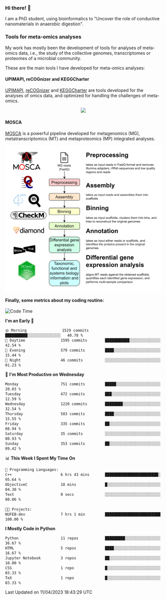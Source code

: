 ### Hi there! 👋

I am a PhD student, using bioinformatics to "Uncover the role of conductive nanomaterials in anaerobic digestion".

### Tools for meta-omics analyses

My work has mostly been the development of tools for analyses of meta-omics data, i.e., the study of the collective genomes, transcriptomes or proteomes of a microbial community.

These are the main tools I have developed for meta-omics analyses:

#### UPIMAPI, reCOGnizer and KEGGCharter

[UPIMAPI](https://github.com/iquasere/UPIMAPI), [reCOGnizer](https://github.com/iquasere/reCOGnizer) and [KEGGCharter](https://github.com/iquasere/KEGGCharter) are tools developed for the analyses of omics data, and optimized for handling the challenges of meta-omics.

<p align="center">
    <img src="assets/annotation_paper.png">
</p>

#### MOSCA

[MOSCA](https://github.com/iquasere/MOSCA) is a powerful pipeline developed for metagenomics (MG), metatranscriptomics (MT) and metaproteomics (MP) integrated analyses.

<p align="center">
    <img src="assets/mosca_workflow.png" align="center" width="700">
</p>


#### Finally, some metrics about my coding routine:

<!--START_SECTION:waka-->
![Code Time](http://img.shields.io/badge/Code%20Time-547%20hrs%2057%20mins-blue)

**I'm an Early 🐤** 

```text
🌞 Morning                1529 commits        ██████████░░░░░░░░░░░░░░░   40.78 % 
🌆 Daytime                1595 commits        ███████████░░░░░░░░░░░░░░   42.54 % 
🌃 Evening                579 commits         ████░░░░░░░░░░░░░░░░░░░░░   15.44 % 
🌙 Night                  46 commits          ░░░░░░░░░░░░░░░░░░░░░░░░░   01.23 % 
```
📅 **I'm Most Productive on Wednesday** 

```text
Monday                   751 commits         █████░░░░░░░░░░░░░░░░░░░░   20.03 % 
Tuesday                  472 commits         ███░░░░░░░░░░░░░░░░░░░░░░   12.59 % 
Wednesday                1220 commits        ████████░░░░░░░░░░░░░░░░░   32.54 % 
Thursday                 583 commits         ████░░░░░░░░░░░░░░░░░░░░░   15.55 % 
Friday                   335 commits         ██░░░░░░░░░░░░░░░░░░░░░░░   08.94 % 
Saturday                 35 commits          ░░░░░░░░░░░░░░░░░░░░░░░░░   00.93 % 
Sunday                   353 commits         ██░░░░░░░░░░░░░░░░░░░░░░░   09.42 % 
```


📊 **This Week I Spent My Time On** 

```text
💬 Programming Languages: 
C++                      6 hrs 43 mins       ████████████████████████░   95.64 % 
ObjectiveC               18 mins             █░░░░░░░░░░░░░░░░░░░░░░░░   04.30 % 
Text                     0 secs              ░░░░░░░░░░░░░░░░░░░░░░░░░   00.06 % 

🐱‍💻 Projects: 
NUFEB-dev                7 hrs 1 min         █████████████████████████   100.00 % 
```

**I Mostly Code in Python** 

```text
Python                   11 repos            █████████░░░░░░░░░░░░░░░░   36.67 % 
HTML                     5 repos             ████░░░░░░░░░░░░░░░░░░░░░   16.67 % 
Jupyter Notebook         3 repos             ██░░░░░░░░░░░░░░░░░░░░░░░   10.00 % 
CSS                      1 repo              █░░░░░░░░░░░░░░░░░░░░░░░░   03.33 % 
TeX                      1 repo              █░░░░░░░░░░░░░░░░░░░░░░░░   03.33 % 
```




 Last Updated on 11/04/2023 18:43:29 UTC
<!--END_SECTION:waka-->
